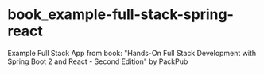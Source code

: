 # book_example-full-stack-spring-react
Example Full Stack App from book: "Hands-On Full Stack Development with Spring Boot 2 and React - Second Edition" by PackPub
